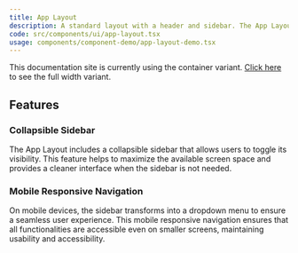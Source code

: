 ```yaml
---
title: App Layout
description: A standard layout with a header and sidebar. The App Layout component provides two variants - a container variant that centers the content with padding, and a full variant that spans the entire width of the viewport.
code: src/components/ui/app-layout.tsx
usage: components/component-demo/app-layout-demo.tsx
---
```


This documentation site is currently using the container variant. [Click here](/ui/app-layout-demo) to see the full width variant.

## Features

### Collapsible Sidebar

The App Layout includes a collapsible sidebar that allows users to toggle its visibility. This feature helps to maximize the available screen space and provides a cleaner interface when the sidebar is not needed.

### Mobile Responsive Navigation

On mobile devices, the sidebar transforms into a dropdown menu to ensure a seamless user experience. This mobile responsive navigation ensures that all functionalities are accessible even on smaller screens, maintaining usability and accessibility.
